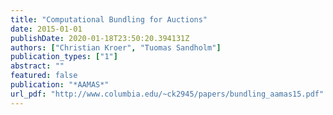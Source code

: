```yaml
---
title: "Computational Bundling for Auctions"
date: 2015-01-01
publishDate: 2020-01-18T23:50:20.394131Z
authors: ["Christian Kroer", "Tuomas Sandholm"]
publication_types: ["1"]
abstract: ""
featured: false
publication: "*AAMAS*"
url_pdf: "http://www.columbia.edu/~ck2945/papers/bundling_aamas15.pdf"
---
```


